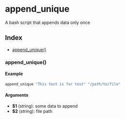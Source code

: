 # append_unique

A bash script that appends data only once

## Index

- [append_unique()](#append_unique)

### append_unique()

#### Example

```bash
append_unique "This text is for test" "/path/to/file"
```

#### Arguments

- **$1** (string): some data to append
- **$2** (string): file path
